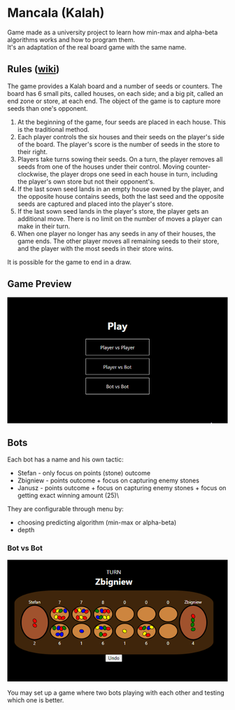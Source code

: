 # Mancala (Kalah)
Game made as a university project to learn how min-max and alpha-beta algorithms works and how to program them.\
It's an adaptation of the real board game with the same name.

## Rules ([wiki][rules])
The game provides a Kalah board and a number of seeds or counters. The board has 6 small pits, called houses, on each side; and a big pit, called an end zone or store, at each end. The object of the game is to capture more seeds than one's opponent.
1. At the beginning of the game, four seeds are placed in each house. This is the traditional method.
2. Each player controls the six houses and their seeds on the player's side of the board. The player's score is the number of seeds in the store to their right.
3. Players take turns sowing their seeds. On a turn, the player removes all seeds from one of the houses under their control. Moving counter-clockwise, the player drops one seed in each house in turn, including the player's own store but not their opponent's.
4. If the last sown seed lands in an empty house owned by the player, and the opposite house contains seeds, both the last seed and the opposite seeds are captured and placed into the player's store.
5. If the last sown seed lands in the player's store, the player gets an additional move. There is no limit on the number of moves a player can make in their turn.
6. When one player no longer has any seeds in any of their houses, the game ends. The other player moves all remaining seeds to their store, and the player with the most seeds in their store wins.

It is possible for the game to end in a draw.

## Game Preview
![alt text][preview]

## Bots
Each bot has a name and his own tactic:
  * Stefan - only focus on points (stone) outcome
  * Zbigniew - points outcome + focus on capturing enemy stones
  * Janusz - points outcome + focus on capturing enemy stones + focus on getting exact winning amount (25)\

They are configurable through menu by:
  - choosing predicting algorithm (min-max or alpha-beta)
  - depth 

### Bot vs Bot
![alt text][bot_vs_bot]

You may set up a game where two bots playing with each other and testing which one is better.


[bot_vs_bot]: https://github.com/Frown00/mancala/blob/master/assets/sc2.PNG?raw=true "Bot vs Bot playing"
[preview]: https://github.com/Frown00/mancala/blob/master/assets/Animation.gif?raw=true "Application preview"
[rules]: https://en.wikipedia.org/wiki/Kalah "Rules of the game"

